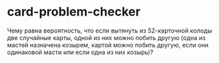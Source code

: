 # card-problem-checker
Чему равна вероятность, что если вытянуть из 52-карточной колоды две случайные карты, одной из них можно побить другую (одна из мастей назначена козырем, картой можно побить другую, если они одинаковой масти или если одна из них козырь)?
